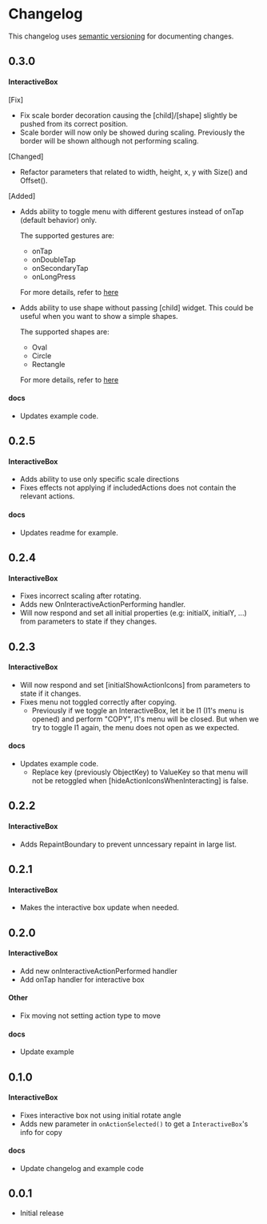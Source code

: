 # Changelog
This changelog uses [semantic versioning](https://semver.org) for documenting changes. 

## 0.3.0
#### InteractiveBox
[Fix]
- Fix scale border decoration causing the [child]/[shape] slightly be pushed from its correct position.
- Scale border will now only be showed during scaling. Previously the border will be shown although not performing scaling.

[Changed]
- Refactor parameters that related to width, height, x, y with Size() and Offset().

[Added]
- Adds ability to toggle menu with different gestures instead of onTap (default behavior) only. 

    The supported gestures are:
    - onTap
    - onDoubleTap
    - onSecondaryTap
    - onLongPress

    For more details, refer to [here](lib/src/enums/toggle_action_type.enum.dart)

- Adds ability to use shape without passing [child] widget. This could be useful when you want to show a simple shapes.

    The supported shapes are:
    - Oval
    - Circle
    - Rectangle

    For more details, refer to [here](lib/src/enums/shape_enum.dart)
#### docs
- Updates example code.

## 0.2.5
#### InteractiveBox 
- Adds ability to use only specific scale directions
- Fixes effects not applying if includedActions does not contain the relevant actions.

#### docs
- Updates readme for example.

## 0.2.4
#### InteractiveBox 
- Fixes incorrect scaling after rotating.
- Adds new OnInteractiveActionPerforming handler.
- Will now respond and set all initial properties (e.g: initialX, initialY, ...) from parameters to state if they changes.

## 0.2.3
#### InteractiveBox 
- Will now respond and set [initialShowActionIcons] from parameters to state if it changes.
- Fixes menu not toggled correctly after copying.   
    - Previously if we toggle an InteractiveBox, let it be I1 (I1's menu is opened) and perform "COPY", I1's menu will be closed. But when we try to toggle I1 again, the menu does not open as we expected.
#### docs
- Updates example code.
    -  Replace key (previously ObjectKey) to ValueKey so that menu will not be retoggled when [hideActionIconsWhenInteracting] is false.

## 0.2.2
#### InteractiveBox 
- Adds RepaintBoundary to prevent unncessary repaint in large list.

## 0.2.1
#### InteractiveBox 
- Makes the interactive box update when needed.

## 0.2.0
#### InteractiveBox 
- Add new onInteractiveActionPerformed handler
- Add onTap handler for interactive box

#### Other
- Fix moving not setting action type to move

#### docs
- Update example

## 0.1.0
#### InteractiveBox 
- Fixes interactive box not using initial rotate angle
- Adds new parameter in ```onActionSelected()``` to get a ``InteractiveBox``'s info for copy

#### docs
- Update changelog and example code

## 0.0.1

- Initial release
